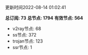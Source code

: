 更新时间2022-08-14 01:02:41

**总订阅: 73**
**总节点: 1794**
**有效节点: 564**
- v2ray节点: 68
- ss节点: 372
- trojan节点: 123
- ssr节点: 1
